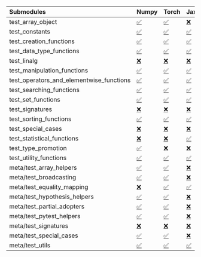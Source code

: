 | Submodules                               | Numpy                                                                                                                           | Torch                                                                                                                           | Jax                                                                                                                             | Tensorflow                                                                                                                      |
|:-----------------------------------------|:--------------------------------------------------------------------------------------------------------------------------------|:--------------------------------------------------------------------------------------------------------------------------------|:--------------------------------------------------------------------------------------------------------------------------------|:--------------------------------------------------------------------------------------------------------------------------------|
| test_array_object                        | <a href="https://github.com/unifyai/ivy/runs/8160818951?check_suite_focus=true" rel="noopener noreferrer" target="_blank">✅</a> | <a href="https://github.com/unifyai/ivy/runs/8160822232?check_suite_focus=true" rel="noopener noreferrer" target="_blank">✅</a> | <a href="https://github.com/unifyai/ivy/runs/8160825394?check_suite_focus=true" rel="noopener noreferrer" target="_blank">❌</a> | <a href="https://github.com/unifyai/ivy/runs/8160828022?check_suite_focus=true" rel="noopener noreferrer" target="_blank">✅</a> |
| test_constants                           | <a href="https://github.com/unifyai/ivy/runs/8160819060?check_suite_focus=true" rel="noopener noreferrer" target="_blank">✅</a> | <a href="https://github.com/unifyai/ivy/runs/8160822328?check_suite_focus=true" rel="noopener noreferrer" target="_blank">✅</a> | <a href="https://github.com/unifyai/ivy/runs/8160825513?check_suite_focus=true" rel="noopener noreferrer" target="_blank">✅</a> | <a href="https://github.com/unifyai/ivy/runs/8160828127?check_suite_focus=true" rel="noopener noreferrer" target="_blank">✅</a> |
| test_creation_functions                  | <a href="https://github.com/unifyai/ivy/runs/8160819158?check_suite_focus=true" rel="noopener noreferrer" target="_blank">✅</a> | <a href="https://github.com/unifyai/ivy/runs/8160822472?check_suite_focus=true" rel="noopener noreferrer" target="_blank">✅</a> | <a href="https://github.com/unifyai/ivy/runs/8160825624?check_suite_focus=true" rel="noopener noreferrer" target="_blank">✅</a> | <a href="https://github.com/unifyai/ivy/runs/8160828305?check_suite_focus=true" rel="noopener noreferrer" target="_blank">✅</a> |
| test_data_type_functions                 | <a href="https://github.com/unifyai/ivy/runs/8160819252?check_suite_focus=true" rel="noopener noreferrer" target="_blank">✅</a> | <a href="https://github.com/unifyai/ivy/runs/8160822604?check_suite_focus=true" rel="noopener noreferrer" target="_blank">✅</a> | <a href="https://github.com/unifyai/ivy/runs/8160825710?check_suite_focus=true" rel="noopener noreferrer" target="_blank">✅</a> | <a href="https://github.com/unifyai/ivy/runs/8160828410?check_suite_focus=true" rel="noopener noreferrer" target="_blank">✅</a> |
| test_linalg                              | <a href="https://github.com/unifyai/ivy/runs/8160819426?check_suite_focus=true" rel="noopener noreferrer" target="_blank">❌</a> | <a href="https://github.com/unifyai/ivy/runs/8160822719?check_suite_focus=true" rel="noopener noreferrer" target="_blank">❌</a> | <a href="https://github.com/unifyai/ivy/runs/8160825809?check_suite_focus=true" rel="noopener noreferrer" target="_blank">❌</a> | <a href="https://github.com/unifyai/ivy/runs/8160828517?check_suite_focus=true" rel="noopener noreferrer" target="_blank">❌</a> |
| test_manipulation_functions              | <a href="https://github.com/unifyai/ivy/runs/8160819564?check_suite_focus=true" rel="noopener noreferrer" target="_blank">✅</a> | <a href="https://github.com/unifyai/ivy/runs/8160822860?check_suite_focus=true" rel="noopener noreferrer" target="_blank">✅</a> | <a href="https://github.com/unifyai/ivy/runs/8160825914?check_suite_focus=true" rel="noopener noreferrer" target="_blank">✅</a> | <a href="https://github.com/unifyai/ivy/runs/8160828612?check_suite_focus=true" rel="noopener noreferrer" target="_blank">✅</a> |
| test_operators_and_elementwise_functions | <a href="https://github.com/unifyai/ivy/runs/8160819779?check_suite_focus=true" rel="noopener noreferrer" target="_blank">✅</a> | <a href="https://github.com/unifyai/ivy/runs/8160823021?check_suite_focus=true" rel="noopener noreferrer" target="_blank">✅</a> | <a href="https://github.com/unifyai/ivy/runs/8160825998?check_suite_focus=true" rel="noopener noreferrer" target="_blank">✅</a> | <a href="https://github.com/unifyai/ivy/runs/8160828717?check_suite_focus=true" rel="noopener noreferrer" target="_blank">✅</a> |
| test_searching_functions                 | <a href="https://github.com/unifyai/ivy/runs/8160819898?check_suite_focus=true" rel="noopener noreferrer" target="_blank">✅</a> | <a href="https://github.com/unifyai/ivy/runs/8160823157?check_suite_focus=true" rel="noopener noreferrer" target="_blank">✅</a> | <a href="https://github.com/unifyai/ivy/runs/8160826089?check_suite_focus=true" rel="noopener noreferrer" target="_blank">✅</a> | <a href="https://github.com/unifyai/ivy/runs/8160828828?check_suite_focus=true" rel="noopener noreferrer" target="_blank">✅</a> |
| test_set_functions                       | <a href="https://github.com/unifyai/ivy/runs/8160820123?check_suite_focus=true" rel="noopener noreferrer" target="_blank">✅</a> | <a href="https://github.com/unifyai/ivy/runs/8160823299?check_suite_focus=true" rel="noopener noreferrer" target="_blank">✅</a> | <a href="https://github.com/unifyai/ivy/runs/8160826183?check_suite_focus=true" rel="noopener noreferrer" target="_blank">✅</a> | <a href="https://github.com/unifyai/ivy/runs/8160828916?check_suite_focus=true" rel="noopener noreferrer" target="_blank">✅</a> |
| test_signatures                          | <a href="https://github.com/unifyai/ivy/runs/8160820233?check_suite_focus=true" rel="noopener noreferrer" target="_blank">❌</a> | <a href="https://github.com/unifyai/ivy/runs/8160823441?check_suite_focus=true" rel="noopener noreferrer" target="_blank">❌</a> | <a href="https://github.com/unifyai/ivy/runs/8160826298?check_suite_focus=true" rel="noopener noreferrer" target="_blank">❌</a> | <a href="https://github.com/unifyai/ivy/runs/8160829020?check_suite_focus=true" rel="noopener noreferrer" target="_blank">❌</a> |
| test_sorting_functions                   | <a href="https://github.com/unifyai/ivy/runs/8160820357?check_suite_focus=true" rel="noopener noreferrer" target="_blank">✅</a> | <a href="https://github.com/unifyai/ivy/runs/8160823566?check_suite_focus=true" rel="noopener noreferrer" target="_blank">✅</a> | <a href="https://github.com/unifyai/ivy/runs/8160826471?check_suite_focus=true" rel="noopener noreferrer" target="_blank">✅</a> | <a href="https://github.com/unifyai/ivy/runs/8160829125?check_suite_focus=true" rel="noopener noreferrer" target="_blank">✅</a> |
| test_special_cases                       | <a href="https://github.com/unifyai/ivy/runs/8160820495?check_suite_focus=true" rel="noopener noreferrer" target="_blank">❌</a> | <a href="https://github.com/unifyai/ivy/runs/8160823701?check_suite_focus=true" rel="noopener noreferrer" target="_blank">❌</a> | <a href="https://github.com/unifyai/ivy/runs/8160826573?check_suite_focus=true" rel="noopener noreferrer" target="_blank">❌</a> | <a href="https://github.com/unifyai/ivy/runs/8160829233?check_suite_focus=true" rel="noopener noreferrer" target="_blank">❌</a> |
| test_statistical_functions               | <a href="https://github.com/unifyai/ivy/runs/8160820632?check_suite_focus=true" rel="noopener noreferrer" target="_blank">❌</a> | <a href="https://github.com/unifyai/ivy/runs/8160823863?check_suite_focus=true" rel="noopener noreferrer" target="_blank">❌</a> | <a href="https://github.com/unifyai/ivy/runs/8160826660?check_suite_focus=true" rel="noopener noreferrer" target="_blank">✅</a> | <a href="https://github.com/unifyai/ivy/runs/8160829326?check_suite_focus=true" rel="noopener noreferrer" target="_blank">❌</a> |
| test_type_promotion                      | <a href="https://github.com/unifyai/ivy/runs/8160820784?check_suite_focus=true" rel="noopener noreferrer" target="_blank">✅</a> | <a href="https://github.com/unifyai/ivy/runs/8160824013?check_suite_focus=true" rel="noopener noreferrer" target="_blank">❌</a> | <a href="https://github.com/unifyai/ivy/runs/8160826758?check_suite_focus=true" rel="noopener noreferrer" target="_blank">❌</a> | <a href="https://github.com/unifyai/ivy/runs/8160829414?check_suite_focus=true" rel="noopener noreferrer" target="_blank">❌</a> |
| test_utility_functions                   | <a href="https://github.com/unifyai/ivy/runs/8160820909?check_suite_focus=true" rel="noopener noreferrer" target="_blank">✅</a> | <a href="https://github.com/unifyai/ivy/runs/8160824182?check_suite_focus=true" rel="noopener noreferrer" target="_blank">✅</a> | <a href="https://github.com/unifyai/ivy/runs/8160826859?check_suite_focus=true" rel="noopener noreferrer" target="_blank">✅</a> | <a href="https://github.com/unifyai/ivy/runs/8160829518?check_suite_focus=true" rel="noopener noreferrer" target="_blank">✅</a> |
| meta/test_array_helpers                  | <a href="https://github.com/unifyai/ivy/runs/8160821005?check_suite_focus=true" rel="noopener noreferrer" target="_blank">✅</a> | <a href="https://github.com/unifyai/ivy/runs/8160824302?check_suite_focus=true" rel="noopener noreferrer" target="_blank">✅</a> | <a href="https://github.com/unifyai/ivy/runs/8160826958?check_suite_focus=true" rel="noopener noreferrer" target="_blank">❌</a> | <a href="https://github.com/unifyai/ivy/runs/8160829608?check_suite_focus=true" rel="noopener noreferrer" target="_blank">✅</a> |
| meta/test_broadcasting                   | <a href="https://github.com/unifyai/ivy/runs/8160821129?check_suite_focus=true" rel="noopener noreferrer" target="_blank">✅</a> | <a href="https://github.com/unifyai/ivy/runs/8160824423?check_suite_focus=true" rel="noopener noreferrer" target="_blank">✅</a> | <a href="https://github.com/unifyai/ivy/runs/8160827102?check_suite_focus=true" rel="noopener noreferrer" target="_blank">❌</a> | <a href="https://github.com/unifyai/ivy/runs/8160829690?check_suite_focus=true" rel="noopener noreferrer" target="_blank">✅</a> |
| meta/test_equality_mapping               | <a href="https://github.com/unifyai/ivy/runs/8160821251?check_suite_focus=true" rel="noopener noreferrer" target="_blank">❌</a> | <a href="https://github.com/unifyai/ivy/runs/8160824550?check_suite_focus=true" rel="noopener noreferrer" target="_blank">✅</a> | <a href="https://github.com/unifyai/ivy/runs/8160827240?check_suite_focus=true" rel="noopener noreferrer" target="_blank">✅</a> | <a href="https://github.com/unifyai/ivy/runs/8160829799?check_suite_focus=true" rel="noopener noreferrer" target="_blank">✅</a> |
| meta/test_hypothesis_helpers             | <a href="https://github.com/unifyai/ivy/runs/8160821398?check_suite_focus=true" rel="noopener noreferrer" target="_blank">✅</a> | <a href="https://github.com/unifyai/ivy/runs/8160824657?check_suite_focus=true" rel="noopener noreferrer" target="_blank">✅</a> | <a href="https://github.com/unifyai/ivy/runs/8160827369?check_suite_focus=true" rel="noopener noreferrer" target="_blank">❌</a> | <a href="https://github.com/unifyai/ivy/runs/8160829887?check_suite_focus=true" rel="noopener noreferrer" target="_blank">✅</a> |
| meta/test_partial_adopters               | <a href="https://github.com/unifyai/ivy/runs/8160821513?check_suite_focus=true" rel="noopener noreferrer" target="_blank">✅</a> | <a href="https://github.com/unifyai/ivy/runs/8160824761?check_suite_focus=true" rel="noopener noreferrer" target="_blank">✅</a> | <a href="https://github.com/unifyai/ivy/runs/8160827488?check_suite_focus=true" rel="noopener noreferrer" target="_blank">❌</a> | <a href="https://github.com/unifyai/ivy/runs/8160829980?check_suite_focus=true" rel="noopener noreferrer" target="_blank">✅</a> |
| meta/test_pytest_helpers                 | <a href="https://github.com/unifyai/ivy/runs/8160821630?check_suite_focus=true" rel="noopener noreferrer" target="_blank">✅</a> | <a href="https://github.com/unifyai/ivy/runs/8160824896?check_suite_focus=true" rel="noopener noreferrer" target="_blank">✅</a> | <a href="https://github.com/unifyai/ivy/runs/8160827596?check_suite_focus=true" rel="noopener noreferrer" target="_blank">❌</a> | <a href="https://github.com/unifyai/ivy/runs/8160830115?check_suite_focus=true" rel="noopener noreferrer" target="_blank">✅</a> |
| meta/test_signatures                     | <a href="https://github.com/unifyai/ivy/runs/8160821763?check_suite_focus=true" rel="noopener noreferrer" target="_blank">❌</a> | <a href="https://github.com/unifyai/ivy/runs/8160825043?check_suite_focus=true" rel="noopener noreferrer" target="_blank">❌</a> | <a href="https://github.com/unifyai/ivy/runs/8160827717?check_suite_focus=true" rel="noopener noreferrer" target="_blank">❌</a> | <a href="https://github.com/unifyai/ivy/runs/8160830223?check_suite_focus=true" rel="noopener noreferrer" target="_blank">❌</a> |
| meta/test_special_cases                  | <a href="https://github.com/unifyai/ivy/runs/8160821886?check_suite_focus=true" rel="noopener noreferrer" target="_blank">✅</a> | <a href="https://github.com/unifyai/ivy/runs/8160825170?check_suite_focus=true" rel="noopener noreferrer" target="_blank">✅</a> | <a href="https://github.com/unifyai/ivy/runs/8160827813?check_suite_focus=true" rel="noopener noreferrer" target="_blank">❌</a> | <a href="https://github.com/unifyai/ivy/runs/8160830342?check_suite_focus=true" rel="noopener noreferrer" target="_blank">✅</a> |
| meta/test_utils                          | <a href="https://github.com/unifyai/ivy/runs/8160822042?check_suite_focus=true" rel="noopener noreferrer" target="_blank">✅</a> | <a href="https://github.com/unifyai/ivy/runs/8160825276?check_suite_focus=true" rel="noopener noreferrer" target="_blank">✅</a> | <a href="https://github.com/unifyai/ivy/runs/8160827921?check_suite_focus=true" rel="noopener noreferrer" target="_blank">✅</a> | <a href="https://github.com/unifyai/ivy/runs/8160830444?check_suite_focus=true" rel="noopener noreferrer" target="_blank">✅</a> |